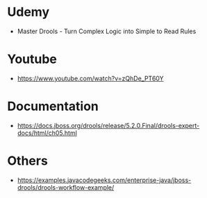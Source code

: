 # Udemy
* Master Drools - Turn Complex Logic into Simple to Read Rules

# Youtube
* https://www.youtube.com/watch?v=zQhDe_PT60Y

# Documentation
* https://docs.jboss.org/drools/release/5.2.0.Final/drools-expert-docs/html/ch05.html

# Others
* https://examples.javacodegeeks.com/enterprise-java/jboss-drools/drools-workflow-example/